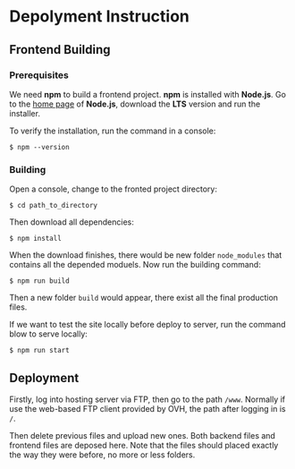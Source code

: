 # Depolyment Instruction

## Frontend Building

### Prerequisites

We need **npm** to build a frontend project. **npm** is installed with **Node.js**. Go to the [home page](https://nodejs.org/en/) of **Node.js**, download the **LTS** version and run the installer.

To verify the installation, run the command in a console:
```
$ npm --version
```

### Building
Open a console, change to the fronted project directory:
```
$ cd path_to_directory
```

Then download all dependencies:
```
$ npm install
```

When the download finishes, there would be new folder `node_modules` that contains all the depended moduels. Now run the building command:
```
$ npm run build
```

Then a new folder `build` would appear, there exist all the final production files.

If we want to test the site locally before deploy to server, run the command blow to serve locally:
```
$ npm run start
```

## Deployment

Firstly, log into hosting server via FTP, then go to the path `/www`. Normally if use the web-based FTP client provided by OVH, the path after logging in is `/`.

Then delete previous files and upload new ones. Both backend files and frontend files are deposed here. Note that the files should placed exactly the way they were before, no more or less folders.